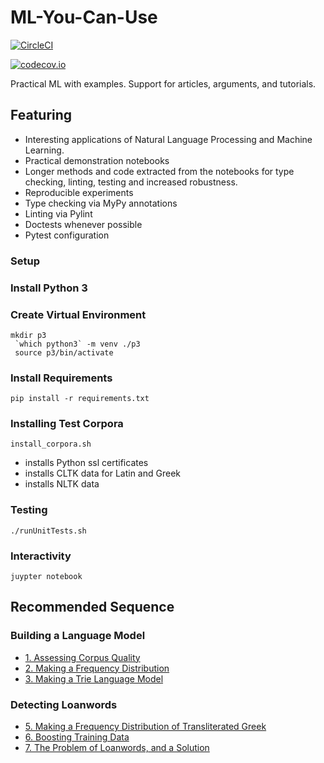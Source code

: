 # ML-You-Can-Use
[![CircleCI](https://circleci.com/gh/todd-cook/ML-You-Can-Use.svg?style=svg)](https://circleci.com/gh/todd-cook/ML-You-Can-Use)

[![codecov.io](http://codecov.io/github/todd-cook/ML-You-Can-Use/coverage.svg?branch=master)](http://codecov.io/github/todd-cook/ML-You-Can-Use?branch=master)

Practical ML with examples. Support for articles, arguments, and tutorials.

## Featuring
* Interesting applications of Natural Language Processing and Machine Learning.
* Practical demonstration notebooks
* Longer methods and code extracted from the notebooks for type checking, linting, testing and increased robustness.
* Reproducible experiments
* Type checking via MyPy annotations
* Linting via Pylint
* Doctests whenever possible
* Pytest configuration

### Setup
### Install Python 3
### Create Virtual Environment
``` 
mkdir p3
 `which python3` -m venv ./p3
 source p3/bin/activate
```
### Install Requirements

``pip install -r requirements.txt``

### Installing Test Corpora

``install_corpora.sh``

* installs Python ssl certificates
* installs CLTK data for Latin and Greek
* installs NLTK data

### Testing
``./runUnitTests.sh``

### Interactivity
``juypter notebook`` 

## Recommended Sequence

### Building a Language Model
* [1. Assessing Corpus Quality](building_language_model/assessing_corpus_quality.ipynb)
* [2. Making a Frequency Distribution](building_language_model/make_frequency_distribution.ipynb)
* [3. Making a Trie Language Model](building_language_model/make_trie_language_model.ipynb)
### Detecting Loanwords
* [5. Making a Frequency Distribution of Transliterated Greek](detecting_loanwords/make_frequency_distribution_greek_transliterated.ipynb)
* [6. Boosting Training Data](detecting_loanwords/boosting_training_data.ipynb)
* [7. The Problem of Loanwords, and a Solution](detecting_loanwords/loanwords_problems_solutions.ipynb)
